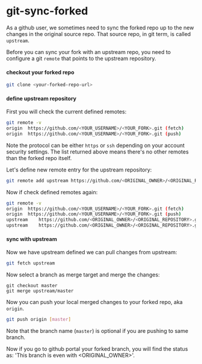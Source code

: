 # git-sync-forked

As a github user, we sometimes need to sync the forked repo up to the new changes in the original source repo. That source repo, in git term, is called ```upstream```.

Before you can sync your fork with an upstream repo, you need to configure a git ```remote``` that points to the upstream repository.

#### checkout your forked repo
```bash
git clone <your-forked-repo-url>
```

#### define upstream repository
First you will check the current defined remotes:
```bash
git remote -v
origin  https://github.com/<YOUR_USERNAME>/<YOUR_FORK>.git (fetch)
origin  https://github.com/<YOUR_USERNAME>/<YOUR_FORK>.git (push)
```
Note the protocol can be either ```https``` or ```ssh``` depending on your account security settings.
The list returned above means there's no other remotes than the forked repo itself.

Let's define new remote entry for the upstream repository:
```bash
git remote add upstream https://github.com/<ORIGINAL_OWNER>/<ORIGINAL_REPOSITORY>.git
```

Now if check defined remotes again:
```bash
git remote -v
origin  https://github.com/<YOUR_USERNAME>/<YOUR_FORK>.git (fetch)
origin  https://github.com/<YOUR_USERNAME>/<YOUR_FORK>.git (push)
upstream	https://github.com/<ORIGINAL_OWNER>/<ORIGINAL_REPOSITORY>.git (fetch)
upstream	https://github.com/<ORIGINAL_OWNER>/<ORIGINAL_REPOSITORY>.git (push)
```

#### sync with upstream

Now we have upstream defined we can pull changes from upstream:
```bash
git fetch upstream
```
Now select a branch as merge target and merge the changes:
```
git checkout master
git merge upstream/master
```
Now you can push your local merged changes to your forked repo, aka ```origin```.
```bash
git push origin [master]
```
Note that the branch name (```master```) is optional if you are pushing to same branch.

Now if you go to github portal your forked branch, you will find the status as:
'This branch is even with <ORIGINAL_OWNER>'.
